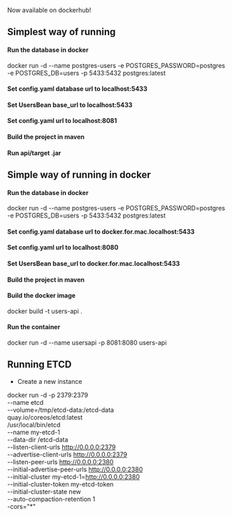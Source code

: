 Now available on dockerhub!

## Simplest way of running

#### Run the database in docker

docker run -d --name postgres-users -e POSTGRES_PASSWORD=postgres -e POSTGRES_DB=users -p 5433:5432 postgres:latest

#### Set config.yaml database url to localhost:5433

#### Set UsersBean base_url to localhost:5433

#### Set config.yaml url to localhost:8081

#### Build the project in maven

#### Run api/target .jar

## Simple way of running in docker

#### Run the database in docker

docker run -d --name postgres-users -e POSTGRES_PASSWORD=postgres -e POSTGRES_DB=users -p 5433:5432 postgres:latest

#### Set config.yaml database url to docker.for.mac.localhost:5433

#### Set config.yaml url to localhost:8080

#### Set UsersBean base_url to docker.for.mac.localhost:5433

#### Build the project in maven

#### Build the docker image
docker build -t users-api .

#### Run the container

docker run -d --name usersapi -p 8081:8080 users-api

## Running ETCD

- Create a new instance 

docker run -d -p 2379:2379 \
     --name etcd \
     --volume=/tmp/etcd-data:/etcd-data \
     quay.io/coreos/etcd:latest \
     /usr/local/bin/etcd \
     --name my-etcd-1 \
     --data-dir /etcd-data \
     --listen-client-urls http://0.0.0.0:2379 \
     --advertise-client-urls http://0.0.0.0:2379 \
     --listen-peer-urls http://0.0.0.0:2380 \
     --initial-advertise-peer-urls http://0.0.0.0:2380 \
     --initial-cluster my-etcd-1=http://0.0.0.0:2380 \
     --initial-cluster-token my-etcd-token \
     --initial-cluster-state new \
     --auto-compaction-retention 1 \
     -cors="*"